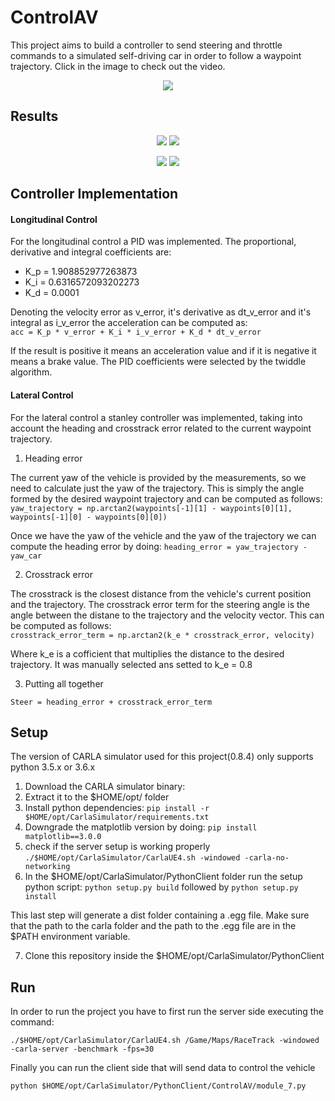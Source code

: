 # ControlAV
This project aims to build a controller to send steering and throttle commands to a simulated self-driving car in order to follow a waypoint trajectory. Click in the image to check out the video.

<p align="center">
<a href="https://www.youtube.com/watch?v=2qNGwuyDDZ0">
<img src="http://i3.ytimg.com/vi/2qNGwuyDDZ0/hqdefault.jpg">
</a>
</p>

## Results

<p align="center">
<img src="https://github.com/cfcv/ControlAV/blob/master/controller_output/forward_speed.png">
<img src="https://github.com/cfcv/ControlAV/blob/master/controller_output/speed_profile.png">
</p>

<p align="center">
<img src="https://github.com/cfcv/ControlAV/blob/master/controller_output/trajectory.png">
<img src="https://github.com/cfcv/ControlAV/blob/master/controller_output/waypoints.png">
</p>

## Controller Implementation
#### Longitudinal Control
For the longitudinal control a PID was implemented. The proportional, derivative and integral coefficients are:
* K_p = 1.908852977263873 
* K_i = 0.6316572093202273
* K_d = 0.0001

Denoting the velocity error as v\_error, it's derivative as dt\_v\_error and it's integral as i\_v\_error the acceleration can be computed as:<br/>
```acc = K_p * v_error + K_i * i_v_error + K_d * dt_v_error```

If the result is positive it means an acceleration value and if it is negative it means a brake value. The PID coefficients were selected by the twiddle algorithm. 

#### Lateral Control
For the lateral control a stanley controller was implemented, taking into account the heading and crosstrack error related to the current waypoint trajectory.
1. Heading error<br/>

The current yaw of the vehicle is provided by the measurements, so we need to calculate just the yaw of the trajectory. This is simply the angle formed by the desired waypoint trajectory and can be computed as follows:<br/>
```yaw_trajectory = np.arctan2(waypoints[-1][1] - waypoints[0][1], waypoints[-1][0] - waypoints[0][0])```

Once we have the yaw of the vehicle and the yaw of the trajectory we can compute the heading error by doing:
```heading_error = yaw_trajectory - yaw_car```

2. Crosstrack error<br/>

The crosstrack is the closest distance from the vehicle's current position and the trajectory. The crosstrack error term for the steering angle is the angle between the distane to the trajectory and the velocity vector. This can be computed as follows:<br/>
```crosstrack_error_term = np.arctan2(k_e * crosstrack_error, velocity)```

Where k_e is a cofficient that multiplies the distance to the desired trajectory. It was manually selected ans setted to k_e = 0.8 

3. Putting all together<br/>

```Steer = heading_error + crosstrack_error_term```

## Setup
The version of CARLA simulator used for this project(0.8.4) only supports python 3.5.x or 3.6.x
1. Download the CARLA simulator binary: 
2. Extract it to the $HOME/opt/ folder
3. Install python dependencies: ```pip install -r $HOME/opt/CarlaSimulator/requirements.txt```
4. Downgrade the matplotlib version by doing: ```pip install matplotlib==3.0.0```
5. check if the server setup is working properly ```./$HOME/opt/CarlaSimulator/CarlaUE4.sh -windowed -carla-no-networking```
6. In the $HOME/opt/CarlaSimulator/PythonClient folder run the setup python script: ```python setup.py build``` followed by ```python setup.py install```

This last step will generate a dist folder containing a .egg file. Make sure that the path to the carla folder and the path to the .egg file are in the $PATH environment variable.

7. Clone this repository inside the $HOME/opt/CarlaSimulator/PythonClient

## Run
In order to run the project you have to first run the server side executing the command:

```./$HOME/opt/CarlaSimulator/CarlaUE4.sh /Game/Maps/RaceTrack -windowed -carla-server -benchmark -fps=30```

Finally you can run the client side that will send data to control the vehicle

```python $HOME/opt/CarlaSimulator/PythonClient/ControlAV/module_7.py```
